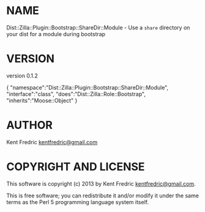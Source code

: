 # NAME

Dist::Zilla::Plugin::Bootstrap::ShareDir::Module - Use a `share` directory on your dist for a module during bootstrap

# VERSION

version 0.1.2

{
    "namespace":"Dist::Zilla::Plugin::Bootstrap::ShareDir::Module",
    "interface":"class",
    "does":"Dist::Zilla::Role::Bootstrap",
    "inherits":"Moose::Object"
}



# AUTHOR

Kent Fredric <kentfredric@gmail.com>

# COPYRIGHT AND LICENSE

This software is copyright (c) 2013 by Kent Fredric <kentfredric@gmail.com>.

This is free software; you can redistribute it and/or modify it under
the same terms as the Perl 5 programming language system itself.
